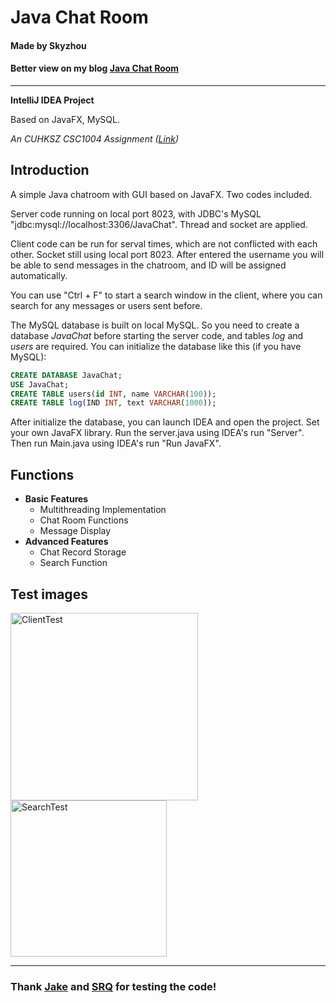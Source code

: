 # Java Chat Room
#### Made by Skyzhou
#### Better view on my blog [Java Chat Room](https://skyzhou.top/2025/01/16/Java_Chat_Room/)
---
**IntelliJ IDEA Project**

Based on JavaFX, MySQL.

*An CUHKSZ CSC1004 Assignment ([Link](https://guiliang.github.io/courses/cuhk-csc-1004/project-topics/java_chat_room.html))*

## Introduction

A simple Java chatroom with GUI based on JavaFX. Two codes included.

Server code running on local port 8023, with JDBC's MySQL "jdbc:mysql://localhost:3306/JavaChat". Thread and socket are applied.

Client code can be run for serval times, which are not conflicted with each other. Socket still using local port 8023. After entered the username you will be able to send messages in the chatroom, and ID will be assigned automatically.

You can use "Ctrl + F" to start a search window in the client, where you can search for any messages or users sent before.

The MySQL database is built on local MySQL. So you need to create a database *JavaChat* before starting the server code, and tables *log* and *users* are required. You can initialize the database like this (if you have MySQL):

```sql
CREATE DATABASE JavaChat;
USE JavaChat;
CREATE TABLE users(id INT, name VARCHAR(100));
CREATE TABLE log(IND INT, text VARCHAR(1000));
```

After initialize the database, you can launch IDEA and open the project. Set your own JavaFX library. Run the server.java using IDEA's run "Server". Then run Main.java using IDEA's run "Run JavaFX".

## Functions

- **Basic Features**
  - Multithreading Implementation
  - Chat Room Functions
  - Message Display
- **Advanced Features**
  - Chat Record Storage
  - Search Function

## Test images

<img src="https://github.com/ghskyzhou/Java-Chat-Rooms-by-Sky/blob/main/img/ClientTest.png?raw=true" alt="ClientTest" width="300">
<img src="https://github.com/ghskyzhou/Java-Chat-Rooms-by-Sky/blob/main/img/SearchTest.png?raw=true" alt="SearchTest" width="250">

---
  ### Thank [Jake](https://github.com/littlestarjake) and  [SRQ](https://github.com/SRQhuajiGabaxi) for testing the code!